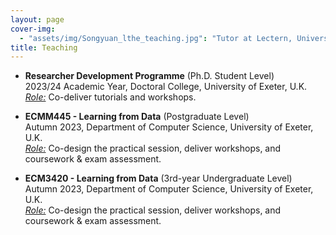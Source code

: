 ```yaml
---
layout: page
cover-img: 
  - "assets/img/Songyuan_lthe_teaching.jpg": "Tutor at Lectern, University of Exeter, U.K."
title: Teaching
---
```


<style>
h3 {
	color: #007d69;
	margin-top: 0.7em;
	margin-bottom: 0.3em;
	padding-bottom: 0.2em;
	line-height: 1.0;
	padding-top: 0.5em;
	border-bottom: 1px solid #00dca5;
}
</style>


<ul>

<li><p>
<b>Researcher Development Programme</b> (Ph.D. Student Level)<br>
2023/24 Academic Year, Doctoral College, University of Exeter, U.K.<br><u><i>Role:</i></u> Co-deliver tutorials and workshops.
</p></li>

<li><p>
<b>ECMM445 - Learning from Data</b> (Postgraduate Level)<br>Autumn 2023, Department of Computer Science, University of Exeter, U.K.<br><u><i>Role:</i></u> Co-design the practical session, deliver workshops, and coursework & exam assessment.<br>
</p></li>

<li><p>
<b>ECM3420 - Learning from Data</b> (3rd-year Undergraduate Level)<br>Autumn 2023, Department of Computer Science, University of Exeter, U.K.<br><u><i>Role:</i></u> Co-design the practical session, deliver workshops, and coursework & exam assessment.<br>
</p></li>
  
